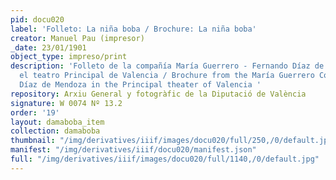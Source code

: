```yaml
---
pid: docu020
label: 'Folleto: La niña boba / Brochure: La niña boba'
creator: Manuel Pau (impresor)
_date: 23/01/1901
object_type: impreso/print
description: 'Folleto de la compañía María Guerrero - Fernando Díaz de Mendoza en
  el teatro Principal de Valencia / Brochure from the María Guerrero Company - Fernando
  Díaz de Mendoza in the Principal theater of Valencia '
repository: Arxiu General y fotogràfic de la Diputació de València
signature: W 0074 Nº 13.2
order: '19'
layout: damaboba_item
collection: damaboba
thumbnail: "/img/derivatives/iiif/images/docu020/full/250,/0/default.jpg"
manifest: "/img/derivatives/iiif/docu020/manifest.json"
full: "/img/derivatives/iiif/images/docu020/full/1140,/0/default.jpg"
---
```

